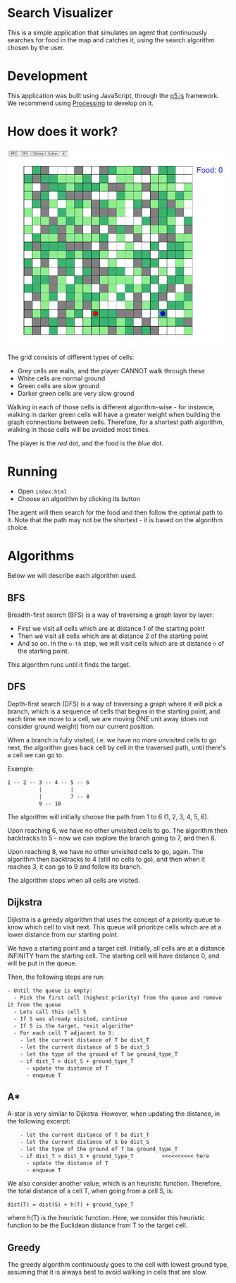 # Search Visualizer

This is a simple application that simulates an agent that continuously searches for food in the map and catches it, using the search algorithm chosen by the user.

# Development

This application was built using JavaScript, through the [p5.js](https://p5js.org) framework. We recommend using [Processing](https://processing.org/) to develop on it.

# How does it work?

![Index page](img/index.png)

The grid consists of different types of cells:
- Grey cells are walls, and the player CANNOT walk through these
- White cells are normal ground
- Green cells are slow ground
- Darker green cells are very slow ground

Walking in each of those cells is different algorithm-wise - for instance, walking in darker green cells will have a greater weight when building the graph connections between cells. Therefore, for a shortest path algorithm, walking in those cells will be avoided most times.

The player is the *red* dot, and the food is the *blue* dot.

# Running

- Open `index.html`
- Choose an algorithm by clicking its button

The agent will then search for the food and then follow the optimal path to it. Note that the path may not be the shortest - it is based on the algorithm choice.

# Algorithms

Below we will describe each algorithm used.

## BFS

Breadth-first search (BFS) is a way of traversing a graph layer by layer:
- First we visit all cells which are at distance 1 of the starting point
- Then we visit all cells which are at distance 2 of the starting point
- And so on. In the `n-th` step, we will visit cells which are at distance `n` of the starting point.

This algorithm runs until it finds the target.

## DFS

Depth-first search (DFS) is a way of traversing a graph where it will pick a branch, which is a sequence of cells that begins in the starting point, and each time we move to a cell, we are moving ONE unit away (does not consider ground weight) from our current position.

When a branch is fully visited, i.e. we have no more unvisited cells to go next, the algorithm goes back cell by cell in the traversed path, until there's a cell we can go to.

Example:

```
1 -- 2 -- 3 -- 4 -- 5 -- 6
          |         |
          |         7 -- 8
          9 -- 10
```

The algorithm will initially choose the path from 1 to 6 (1, 2, 3, 4, 5, 6).

Upon reaching 6, we have no other unvisited cells to go. The algorithm then backtracks to 5 - now we can explore the branch going to 7, and then 8.

Upon reaching 8, we have no other unvisited cells to go, again. The algorithm then backtracks to 4 (still no cells to go), and then when it reaches 3, it can go to 9 and follow its branch.

The algorithm stops when all cells are visited.

## Dijkstra

Dijkstra is a greedy algorithm that uses the concept of a priority queue to know which cell to visit next. This queue will prioritize cells which are at a lower distance from our starting point.

We have a starting point and a target cell. Initially, all cells are at a distance INFINITY from the starting cell. The starting cell will have distance 0, and will be put in the queue.

Then, the following steps are run:

```
- Until the queue is empty:
  - Pick the first cell (highest priority) from the queue and remove it from the queue
  - Lets call this cell S
  - If S was already visited, continue
  - If S is the target, *exit algorithm*
  - For each cell T adjacent to S:
    - let the current distance of T be dist_T
    - let the current distance of S be dist_S
    - let the type of the ground of T be ground_type_T
    - if dist_T > dist_S + ground_type_T
      - update the distance of T
      - enqueue T
```

## A*

A-star is very similar to Dijkstra. However, when updating the distance, in the following excerpt:

```
    - let the current distance of T be dist_T
    - let the current distance of S be dist_S
    - let the type of the ground of T be ground_type_T
    - if dist_T > dist_S + ground_type_T         <<<<<<<<<< here
      - update the distance of T
      - enqueue T
```

We also consider another value, which is an heuristic function. Therefore, the total distance of a cell T, when going from a cell S, is:

```
dist(T) = dist(S) + h(T) + ground_type_T
```

where h(T) is the heuristic function. Here, we consider this heuristic function to be the Euclidean distance from T to the target cell.

## Greedy

The greedy algorithm continuously goes to the cell with lowest ground type, assuming that it is always best to avoid walking in cells that are slow.
